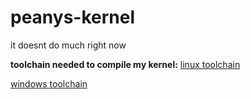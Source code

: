 # peanys-kernel
it doesnt do much right now

**toolchain needed to compile my kernel:**
[linux toolchain](http://newos.org/toolchains/i686-elf-4.9.1-Linux-x86_64.tar.xz)


[windows toolchain](https://drive.google.com/file/d/0B85K_c7mx3QjUnZuaFRPWlBIcXM/edit?usp=sharing)
